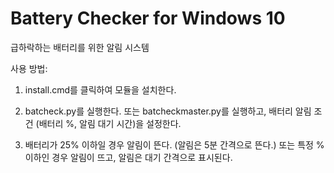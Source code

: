 # Battery Checker for Windows 10
급하락하는 배터리를 위한 알림 시스템

사용 방법:

1. install.cmd를 클릭하여 모듈을 설치한다.

2. batcheck.py를 실행한다. 또는 batcheckmaster.py를 실행하고, 배터리 알림 조건 (배터리 %, 알림 대기 시간)을 설정한다.

3. 배터리가 25% 이하일 경우 알림이 뜬다. (알림은 5분 간격으로 뜬다.) 또는 특정 % 이하인 경우 알림이 뜨고, 알림은 대기 간격으로 표시된다.
